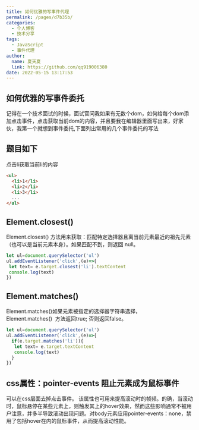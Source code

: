 ```yaml
---
title: 如何优雅的写事件代理
permalink: /pages/d7b35b/
categories: 
  - 个人博客
  - 技术分享
tags: 
  - JavaScript
  - 事件代理
author: 
  name: 夏天夏
  link: https://github.com/qq919006380
date: 2022-05-15 13:17:53
---
```

## 如何优雅的写事件委托
记得在一个技术面试的时候，面试官问我如果有无数个dom，如何给每个dom添加点击事件，点击获取当前dom的内容，并且要我在编辑器里面写出来，好家伙，我第一个就想到事件委托,下面列出常用的几个事件委托的写法

## 题目如下
点击li获取当前li的内容
```html
<ul>
  <li>1</li>
  <li>2</li>
  <li>3</li>
  ...
</ul>
```

## Element.closest()
Element.closest() 方法用来获取：匹配特定选择器且离当前元素最近的祖先元素（也可以是当前元素本身）。如果匹配不到，则返回 null。

```javascript
let ul=document.querySelector('ul')
ul.addEventListener('click',(e)=>{
 let text= e.target.closest('li').textContent
 console.log(text)
})
```

## Element.matches()
Element.matches()如果元素被指定的选择器字符串选择，Element.matches()  方法返回true; 否则返回false。
```javascript
let ul=document.querySelector('ul')
ul.addEventListener('click',(e)=>{
  if(e.target.matches('li')){
   let text= e.target.textContent
   console.log(text)
  }
})
```


## css属性：pointer-events 阻止元素成为鼠标事件
可以在css层面去掉点击事件。
该属性也可用来提高滚动时的帧频。的确，当滚动时，鼠标悬停在某些元素上，则触发其上的hover效果，然而这些影响通常不被用户注意，并多半导致滚动出现问题。对body元素应用pointer-events：none，禁用了包括hover在内的鼠标事件，从而提高滚动性能。

